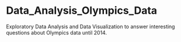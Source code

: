 # Data_Analysis_Olympics_Data
Exploratory Data Analysis and Data Visualization to answer interesting questions about Olympics data until 2014.
